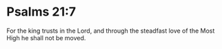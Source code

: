 # Psalms 21:7

For the king trusts in the Lord, and through the steadfast love of the Most High he shall not be moved.
